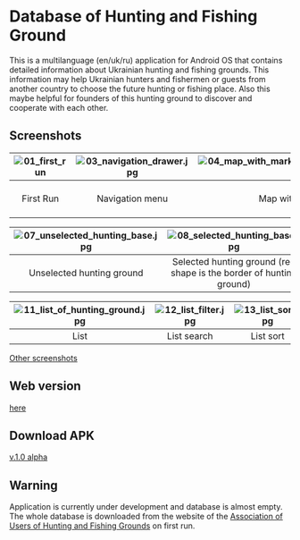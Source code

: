 # Database of Hunting and Fishing Ground

This is a multilanguage (en/uk/ru) application for Android OS that contains detailed information about Ukrainian hunting and fishing grounds. This information may help Ukrainian hunters and fishermen or guests from another country to choose the future hunting or fishing place. Also this maybe helpful for founders of this hunting ground to discover and cooperate with each other.

## Screenshots

| ![01_first_run](https://image.ibb.co/md8vF6/01_first_run.jpg) | ![03_navigation_drawer.jpg](https://image.ibb.co/cJD1oR/03_navigation_drawer.jpg) | ![04_map_with_markers_of_hunting_bases.jpg](https://image.ibb.co/fj8ea6/04_map_with_markers_of_hunting_bases.jpg) | ![05_map_type.jpg](https://image.ibb.co/hNJO2m/05_map_type.jpg) |
|:---:|:---:|:---:|:---:|
| First Run | Navigation menu | Map with markers | Map type / Markers clusterization |

| ![07_unselected_hunting_base.jpg](https://image.ibb.co/ipOO2m/07_unselected_hunting_base.jpg) | ![08_selected_hunting_base.jpg](https://image.ibb.co/j9su8R/08_selected_hunting_base.jpg) | ![09_detailed_view.jpg](https://image.ibb.co/nzOO2m/09_detailed_view.jpg) | ![10_detailed_view.jpg](https://image.ibb.co/gtxGNm/10_detailed_view.jpg) |
|:---:|:---:|:---:|:---:|
| Unselected hunting ground | Selected hunting ground (red shape is the border of hunting ground) | Detailed view | Detailed view (continued) |

| ![11_list_of_hunting_ground.jpg](https://image.ibb.co/bto1oR/11_list_of_hunting_ground.jpg) | ![12_list_filter.jpg](https://image.ibb.co/espkF6/12_list_filter.jpg) | ![13_list_sort.jpg](https://image.ibb.co/eYhSTR/13_list_sort.jpg) | ![16_settings.jpg](https://image.ibb.co/ccYCv6/15_settings.jpg)  |
|:---:|:---:|:---:|:---:|
| List | List search | List sort | Preferences  |

[Other screenshots](https://drive.google.com/open?id=1S0wvekegLeGtgjPcxCSPfweIq8n22Wr0)

## Web version
[here](http://ahf.org.ua/en/bases/hunting)

## Download APK
[v.1.0 alpha](https://drive.google.com/open?id=1_hTCDpt3XfeuzcDpXUOgYncm0AXAhyvR)

## Warning
Application is currently under development and database is almost empty.
The whole database is downloaded from the website of the [Association of Users of Hunting and Fishing Grounds](https://ahf.org.ua/) on first run.
